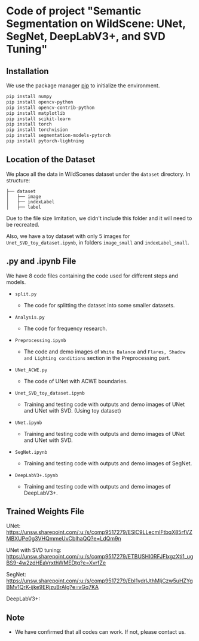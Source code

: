 # Code of project "Semantic Segmentation on WildScene: UNet, SegNet, DeepLabV3+, and SVD Tuning"

## Installation

We use the package manager [pip](https://pip.pypa.io/en/stable/) to initialize the environment.

```bash
pip install numpy
pip install opencv-python
pip install opencv-contrib-python
pip install matplotlib
pip install scikit-learn
pip install torch
pip install torchvision
pip install segmentation-models-pytorch
pip install pytorch-lightning
```

## Location of the Dataset

We place all the data in WildScenes dataset under the `dataset` directory. In structure:
```
├── dataset
│   ├── image
│   ├── indexLabel
│   ├── label
```
Due to the file size limitation, we didn't include this folder and it will need to be recreated.

Also, we have a toy dataset with only 5 images for `Unet_SVD_toy_dataset.ipynb`, in folders `image_small` and `indexLabel_small`.

## .py and .ipynb File
We have 8 code files containing the code used for different steps and models.

* `split.py`
  * The code for splitting the dataset into some smaller datasets.

* `Analysis.py`
  * The code for frequency research.

* `Preprocessing.ipynb`
  * The code and demo images of `White Balance` and `Flares, Shadow and Lighting conditions` section in the Preprocessing part.

* `UNet_ACWE.py`
  * The code of UNet with ACWE boundaries.

* `Unet_SVD_toy_dataset.ipynb`
  * Training and testing code with outputs and demo images of UNet and UNet with SVD. (Using toy dataset)

* `UNet.ipynb`
  * Training and testing code with outputs and demo images of UNet and UNet with SVD.

* `SegNet.ipynb`
  * Training and testing code with outputs and demo images of SegNet.

* `DeepLabV3+.ipynb`
  * Training and testing code with outputs and demo images of DeepLabV3+.

## Trained Weights File
UNet: https://unsw.sharepoint.com/:u:/s/comp9517279/ESlC9LLecmlFtbqX85rfVZMBXUPe0g3VHQmmeUvCblhaQQ?e=LdQm9n

UNet with SVD tuning: https://unsw.sharepoint.com/:u:/s/comp9517279/ETBUSHI0RFJFlxgzXti1_ugBS9-4w2zdHEaVrxthWMEDtg?e=XvrfZe

SegNet: https://unsw.sharepoint.com/:u:/s/comp9517279/EbI1ydrlJthMljCzw5uHZYgBMv1QrK-ijke9ERjzuBrAlg?e=vGq7KA

DeepLabV3+: 

## Note
* We have confirmed that all codes can work. If not, please contact us.